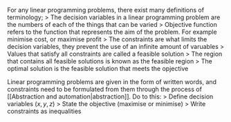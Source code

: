 For any linear programming problems, there exist many definitions of terminology;
\> The decision variables in a linear programming problem are the numbers of each of the things that can be varied
\> Objective function refers to the function that represents the aim of the problem. For example minimise cost, or maximise profit
\> The constraints are what limits the decision variables, they prevent the use of an infinite amount of varuables
\> Values that satisfy all constraints are called a feasible solution
\> The region that contains all feasible solutions is known as the feasible region
\> The optimal solution is the feasible solution that meets the opjective

Linear programming problems are given in the form of written words, and constraints need to be formulated from them through the process of [[Abstraction and automation|abstraction]]. Do to this:
\> Define decision variables ($x, y, z$)
\> State the objective (maximise or minimise)
\> Write constraints as inequalities